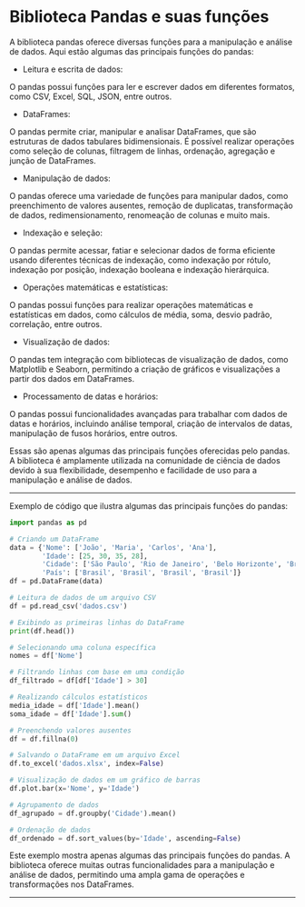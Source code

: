 # Biblioteca Pandas e suas funções

A biblioteca pandas oferece diversas funções para a manipulação e análise de dados. Aqui estão algumas das principais funções do pandas:

* Leitura e escrita de dados: 

O pandas possui funções para ler e escrever dados em diferentes formatos, como CSV, Excel, SQL, JSON, entre outros.

* DataFrames: 

O pandas permite criar, manipular e analisar DataFrames, que são estruturas de dados tabulares bidimensionais. É possível realizar operações como seleção de colunas, filtragem de linhas, ordenação, agregação e junção de DataFrames.

* Manipulação de dados: 

O pandas oferece uma variedade de funções para manipular dados, como preenchimento de valores ausentes, remoção de duplicatas, transformação de dados, redimensionamento, renomeação de colunas e muito mais.

* Indexação e seleção: 

O pandas permite acessar, fatiar e selecionar dados de forma eficiente usando diferentes técnicas de indexação, como indexação por rótulo, indexação por posição, indexação booleana e indexação hierárquica.

* Operações matemáticas e estatísticas: 

O pandas possui funções para realizar operações matemáticas e estatísticas em dados, como cálculos de média, soma, desvio padrão, correlação, entre outros.

* Visualização de dados: 

O pandas tem integração com bibliotecas de visualização de dados, como Matplotlib e Seaborn, permitindo a criação de gráficos e visualizações a partir dos dados em DataFrames.

* Processamento de datas e horários: 

O pandas possui funcionalidades avançadas para trabalhar com dados de datas e horários, incluindo análise temporal, criação de intervalos de datas, manipulação de fusos horários, entre outros.

Essas são apenas algumas das principais funções oferecidas pelo pandas. A biblioteca é amplamente utilizada na comunidade de ciência de dados devido à sua flexibilidade, desempenho e facilidade de uso para a manipulação e análise de dados.

---

Exemplo de código que ilustra algumas das principais funções do pandas:

~~~py
import pandas as pd

# Criando um DataFrame
data = {'Nome': ['João', 'Maria', 'Carlos', 'Ana'],
        'Idade': [25, 30, 35, 28],
        'Cidade': ['São Paulo', 'Rio de Janeiro', 'Belo Horizonte', 'Brasília'],
        'País': ['Brasil', 'Brasil', 'Brasil', 'Brasil']}
df = pd.DataFrame(data)

# Leitura de dados de um arquivo CSV
df = pd.read_csv('dados.csv')

# Exibindo as primeiras linhas do DataFrame
print(df.head())

# Selecionando uma coluna específica
nomes = df['Nome']

# Filtrando linhas com base em uma condição
df_filtrado = df[df['Idade'] > 30]

# Realizando cálculos estatísticos
media_idade = df['Idade'].mean()
soma_idade = df['Idade'].sum()

# Preenchendo valores ausentes
df = df.fillna(0)

# Salvando o DataFrame em um arquivo Excel
df.to_excel('dados.xlsx', index=False)

# Visualização de dados em um gráfico de barras
df.plot.bar(x='Nome', y='Idade')

# Agrupamento de dados
df_agrupado = df.groupby('Cidade').mean()

# Ordenação de dados
df_ordenado = df.sort_values(by='Idade', ascending=False)
~~~

Este exemplo mostra apenas algumas das principais funções do pandas. A biblioteca oferece muitas outras funcionalidades para a manipulação e análise de dados, permitindo uma ampla gama de operações e transformações nos DataFrames.

---